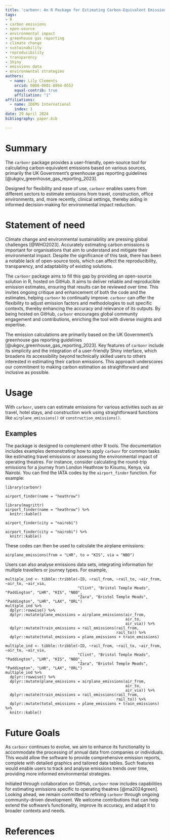 ```yaml
---
title: 'carbonr: An R Package for Estimating Carbon-Equivalent Emissions'
tags:
- R
- carbon emissions
- open-source
- environmental impact
- greenhouse gas reporting
- climate change
- sustainability
- reproducibility
- transparency
- Shiny
- emissions data
- environmental strategies
authors:
  - name: Lily Clements
    orcid: 0000-0001-8864-0552
    equal-contrib: true
    affiliation: "1"
affiliations:
  - name: IDEMS International
    index: 1
date: 29 April 2024
bibliography: paper.bib

---
```

  
# Summary
  
The `carbonr` package provides a user-friendly, open-source tool for calculating carbon-equivalent emissions based on various sources, primarily the UK Government’s greenhouse gas reporting guidelines [@ukgov_greenhouse_gas_reporting_2023].

Designed for flexibility and ease of use, `carbonr` enables users from different sectors to estimate emissions from travel, construction, office environments, and, more recently, clinical settings, thereby aiding in informed decision-making for environmental impact reduction.

# Statement of need
Climate change and environmental sustainability are pressing global challenges [@WHO2023]. Accurately estimating carbon emissions is important for organisations that aim to understand and mitigate their environmental impact. Despite the significance of this task, there has been a notable lack of open-source tools, which can affect the reproducibility, transparency, and adaptability of existing solutions.

The `carbonr` package aims to fill this gap by providing an open-source solution in R, hosted on GitHub. It aims to deliver reliable and reproducible emission estimates, ensuring that results can be reviewed over time. This invites ongoing critique and enhancement of both the code and the estimates, helping `carbonr` to continually improve.
`carbonr` can offer the flexibility to adjust emission factors and methodologies to suit specific contexts, thereby enhancing the accuracy and relevance of its outputs. By being hosted on GitHub, `carbonr` encourages global community engagement and contributions, enriching the tool with diverse insights and expertise.

The emission calculations are primarily based on the UK Government’s greenhouse gas reporting guidelines [@ukgov_greenhouse_gas_reporting_2023]. Key features of `carbonr` include its simplicity and the integration of a user-friendly Shiny interface, which broadens its accessibility beyond technically skilled users to others interested in estimating their carbon emissions. This approach underscores our commitment to making carbon estimation as straightforward and inclusive as possible.

# Usage
With `carbonr`, users can estimate emissions for various activities such as air travel, hotel stays, and construction work using straightforward functions like `airplane_emissions()` or `construction_emissions()`. 

## Examples
The package is designed to complement other R tools. The documentation includes examples demonstrating how to apply `carbonr` for common tasks like estimating travel emissions or assessing the environmental impact of operating theatres. For instance, consider calculating the round-trip emissions for a journey from London Heathrow to Kisumu, Kenya, via Nairobi. You can find the IATA codes by the `airport_finder` function. For example:
  
```{r, message = FALSE, warning = FALSE}
library(carbonr)
```
```{r, message = FALSE, warning = FALSE, eval=FALSE, include=TRUE}
airport_finder(name = "heathrow")
```
```{r, message = FALSE, warning = FALSE, echo = FALSE}
library(magrittr)
airport_finder(name = "heathrow") %>%
  knitr::kable()
```
```{r, message = FALSE, warning = FALSE, eval=FALSE, include=TRUE}
airport_finder(city = "nairobi")
```
```{r, message = FALSE, warning = FALSE, echo = FALSE}
airport_finder(city = "nairobi") %>%
  knitr::kable()
```

These codes can then be used to calculate the airplane emissions:
  
```{r, message = FALSE, warning = FALSE}
airplane_emissions(from = "LHR", to = "KIS", via = "NBO")
```

Users can also analyse emissions data sets, integrating information for multiple travellers or journey types. For example,

```{r, message = FALSE, warning = FALSE, eval=FALSE, include=TRUE}
multiple_ind <- tibble::tribble(~ID, ~rail_from, ~rail_to, ~air_from, ~air_to, ~air_via,
                                "Clint", "Bristol Temple Meads", "Paddington", "LHR", "KIS", "NBO",
                                "Zara", "Bristol Temple Meads", "Paddington", "LHR", "LAX", "ORL")
multiple_ind %>%
  dplyr::rowwise() %>%
  dplyr::mutate(plane_emissions = airplane_emissions(air_from,
                                                     air_to,
                                                     air_via)) %>%
  dplyr::mutate(train_emissions = rail_emissions(rail_from,
                                                 rail_to)) %>%
  dplyr::mutate(total_emissions = plane_emissions + train_emissions)
```
```{r, message = FALSE, warning = FALSE, echo = FALSE}
multiple_ind <- tibble::tribble(~ID, ~rail_from, ~rail_to, ~air_from, ~air_to, ~air_via,
                                "Clint", "Bristol Temple Meads", "Paddington", "LHR", "KIS", "NBO",
                                "Zara", "Bristol Temple Meads", "Paddington", "LHR", "LAX", "ORL")
multiple_ind %>%
  dplyr::rowwise() %>%
  dplyr::mutate(plane_emissions = airplane_emissions(air_from,
                                                     air_to,
                                                     air_via)) %>%
  dplyr::mutate(train_emissions = rail_emissions(rail_from,
                                                 rail_to)) %>%
  dplyr::mutate(total_emissions = plane_emissions + train_emissions) %>%
  knitr::kable()
```

# Future Goals
As `carbonr` continues to evolve, we aim to enhance its functionality to accommodate the processing of annual data from companies or individuals. This would allow the software to provide comprehensive emission reports, complete with detailed graphics and tailored data tables. Such features would enable users to track and analyse emissions trends over time, providing more informed environmental strategies.

Initiated through collaboration on GitHub, `carbonr` now includes capabilities for estimating emissions specific to operating theatres [@ma2024green]. Looking ahead, we remain committed to refining `carbonr` through ongoing community-driven development. We welcome contributions that can help extend the software’s functionality, improve its accuracy, and adapt it to broader contexts and needs.

# References